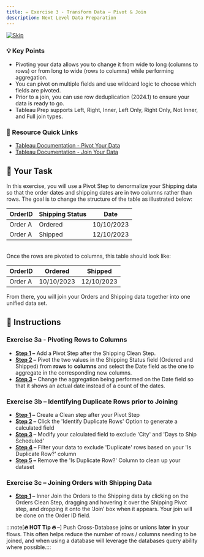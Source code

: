 ```yaml
---
title: ✏️ Exercise 3 - Transform Data – Pivot & Join
description: Next Level Data Preparation
---
```

[![Skip](/images/skip.png)](#-instructions)
### 💡 Key Points

* Pivoting your data allows you to change it from wide to long (columns to rows) or from long to wide (rows to columns) while performing aggregation.
* You can pivot on multiple fields and use wildcard logic to choose which fields are pivoted. 
* Prior to a join, you can use row deduplication (2024.1) to ensure your data is ready to go.
* Tableau Prep supports Left, Right, Inner, Left Only, Right Only, Not Inner, and Full join types.

### 📙 Resource Quick Links

* [Tableau Documentation - Pivot Your Data](https://help.tableau.com/current/prep/en-us/prep_pivot.htm)
* [Tableau Documentation - Join Your Data](https://help.tableau.com/current/prep/en-us/prep_combine.htm#join-your-data)

## 🎯 Your Task

In this exercise, you will use a Pivot Step to denormalize your Shipping data so that the order dates and shipping dates are in two columns rather than rows. The goal is to change the structure of the table as illustrated below:

| OrderID | Shipping Status | Date |
| -------- | ----------- |----------- |
| Order A | Ordered | 10/10/2023 |
| Order A | Shipped | 12/10/2023 |

<br>
Once the rows are pivoted to columns, this table should look like:
<br>

| OrderID | Ordered | Shipped |
| -------- | ----------- |----------- |
| Order A | 10/10/2023 | 12/10/2023  |


From there, you will join your Orders and Shipping data together into one unified data set.


## 📝 Instructions

### Exercise 3a - Pivoting Rows to Columns

* **[Step 1](/../../reference/e3s1sol) –** Add a Pivot Step after the Shipping Clean Step.
* **[Step 2](/../../reference/e3s1sol) –** Pivot the two values in the Shipping Status field (Ordered and Shipped) from **rows** to **columns** and select the Date field as the one to aggregate in the corresponding new columns.
* **[Step 3](/../../reference/e3s1sol) –** Change the aggregation being performed on the Date field so that it shows an actual date instead of a count of the dates.

### Exercise 3b – Identifying Duplicate Rows prior to Joining

* **[Step 1](/../../reference/e3s2sol) –** Create a Clean step after your Pivot Step
* **[Step 2](/../../reference/e3s2sol) –** Click the 'Identify Duplicate Rows' Option to generate a calculated field
* **[Step 3](/../../reference/e3s2sol) –** Modify your calculated field to exclude 'City' and 'Days to Ship Scheduled'
* **[Step 4](/../../reference/e3s2sol) –** Filter your data to exclude 'Duplicate' rows based on your 'Is Duplicate Row?' column
* **[Step 5](/../../reference/e3s2sol) –** Remove the 'Is Duplicate Row?' Column to clean up your dataset

### Exercise 3c – Joining Orders with Shipping Data

* **[Step 1](/../../reference/e3s3sol) –** Inner Join the Orders to the Shipping data by clicking on the Orders Clean Step, dragging and hovering it over the Shipping Pivot step, and dropping it onto the ‘Join’ box when it appears. Your join will be done on the Order ID field.

:::note[**🔥 HOT Tip 🔥 –**]
Push Cross-Database joins or unions **later** in your flows. This often helps reduce the number of rows / columns needing to be joined, and when using a database will leverage the databases query ability where possible.:::